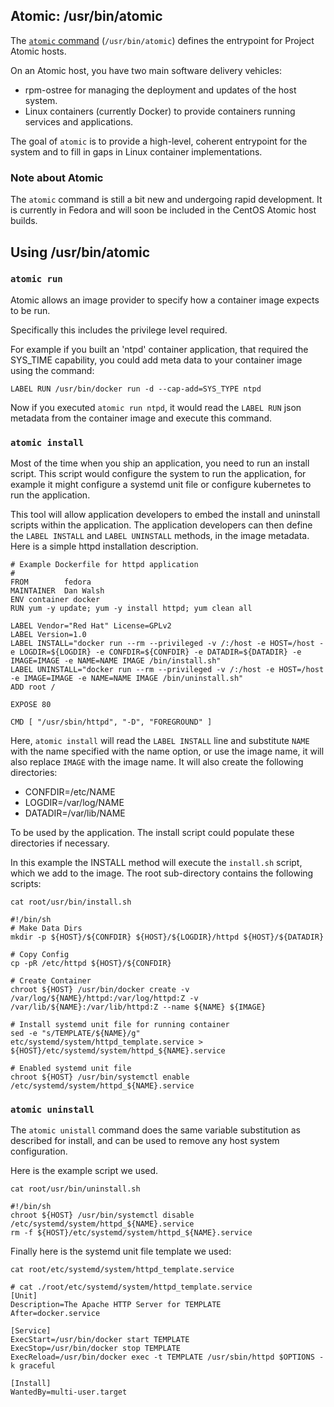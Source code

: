 ## Atomic: /usr/bin/atomic

The [`atomic` command](https://github.com/projectatomic/atomic) (`/usr/bin/atomic`) defines the entrypoint for Project Atomic hosts. 

On an Atomic host, you have two main software delivery vehicles:

 * rpm-ostree for managing the deployment and updates of the host system.
 * Linux containers (currently Docker) to provide containers running services and applications. 

The goal of `atomic` is to provide a high-level, coherent entrypoint for the system and to fill in gaps in Linux container implementations.

### Note about Atomic

The `atomic` command is still a bit new and undergoing rapid development. It is currently in Fedora and will soon be included in the CentOS Atomic host builds.

## Using /usr/bin/atomic

### `atomic run`

Atomic allows an image provider to specify how a container image expects to be run.

Specifically this includes the privilege level required.

For example if you built an 'ntpd' container application, that required the
SYS_TIME capability, you could add meta data to your container image using the
command:

```
LABEL RUN /usr/bin/docker run -d --cap-add=SYS_TYPE ntpd
```

Now if you executed `atomic run ntpd`, it would read the `LABEL RUN` json metadata from the container image and execute this command.

### `atomic install`

Most of the time when you ship an application, you need to run an install script.  This script would configure the system to run the application, for example it might configure a systemd unit file or configure kubernetes to run the application.  

This tool will allow application developers to embed the install and uninstall scripts within the application.  The application developers can then define the `LABEL INSTALL` and `LABEL UNINSTALL` methods, in the image metadata.  Here is a simple httpd installation description.

```
# Example Dockerfile for httpd application
#
FROM 		fedora
MAINTAINER	Dan Walsh
ENV container docker
RUN yum -y update; yum -y install httpd; yum clean all

LABEL Vendor="Red Hat" License=GPLv2
LABEL Version=1.0
LABEL INSTALL="docker run --rm --privileged -v /:/host -e HOST=/host -e LOGDIR=${LOGDIR} -e CONFDIR=${CONFDIR} -e DATADIR=${DATADIR} -e IMAGE=IMAGE -e NAME=NAME IMAGE /bin/install.sh"
LABEL UNINSTALL="docker run --rm --privileged -v /:/host -e HOST=/host -e IMAGE=IMAGE -e NAME=NAME IMAGE /bin/uninstall.sh"
ADD root /

EXPOSE 80

CMD [ "/usr/sbin/httpd", "-D", "FOREGROUND" ]
```

Here, `atomic install` will read the `LABEL INSTALL` line and substitute `NAME` with the name specified with the name option, or use the image name, it will also replace `IMAGE` with the image name.  It will also create the following directories:

* CONFDIR=/etc/NAME
* LOGDIR=/var/log/NAME
* DATADIR=/var/lib/NAME

To be used by the application.  The install script could populate these directories if necessary.

In this example the INSTALL method will execute the `install.sh` script, which we add to the image. The root sub-directory contains the following scripts:

```
cat root/usr/bin/install.sh
```

```
#!/bin/sh
# Make Data Dirs
mkdir -p ${HOST}/${CONFDIR} ${HOST}/${LOGDIR}/httpd ${HOST}/${DATADIR}

# Copy Config
cp -pR /etc/httpd ${HOST}/${CONFDIR}

# Create Container
chroot ${HOST} /usr/bin/docker create -v /var/log/${NAME}/httpd:/var/log/httpd:Z -v /var/lib/${NAME}:/var/lib/httpd:Z --name ${NAME} ${IMAGE}

# Install systemd unit file for running container
sed -e "s/TEMPLATE/${NAME}/g" etc/systemd/system/httpd_template.service > ${HOST}/etc/systemd/system/httpd_${NAME}.service

# Enabled systemd unit file
chroot ${HOST} /usr/bin/systemctl enable /etc/systemd/system/httpd_${NAME}.service
```

### `atomic uninstall`

The `atomic unistall` command does the same variable substitution as described for install, and can be used to remove any host system configuration.

Here is the example script we used.

```
cat root/usr/bin/uninstall.sh 
```

```
#!/bin/sh
chroot ${HOST} /usr/bin/systemctl disable /etc/systemd/system/httpd_${NAME}.service
rm -f ${HOST}/etc/systemd/system/httpd_${NAME}.service
```

Finally here is the systemd unit file template we used:

```
cat root/etc/systemd/system/httpd_template.service 
```

```
# cat ./root/etc/systemd/system/httpd_template.service 
[Unit]
Description=The Apache HTTP Server for TEMPLATE
After=docker.service

[Service]
ExecStart=/usr/bin/docker start TEMPLATE
ExecStop=/usr/bin/docker stop TEMPLATE
ExecReload=/usr/bin/docker exec -t TEMPLATE /usr/sbin/httpd $OPTIONS -k graceful

[Install]
WantedBy=multi-user.target
```
